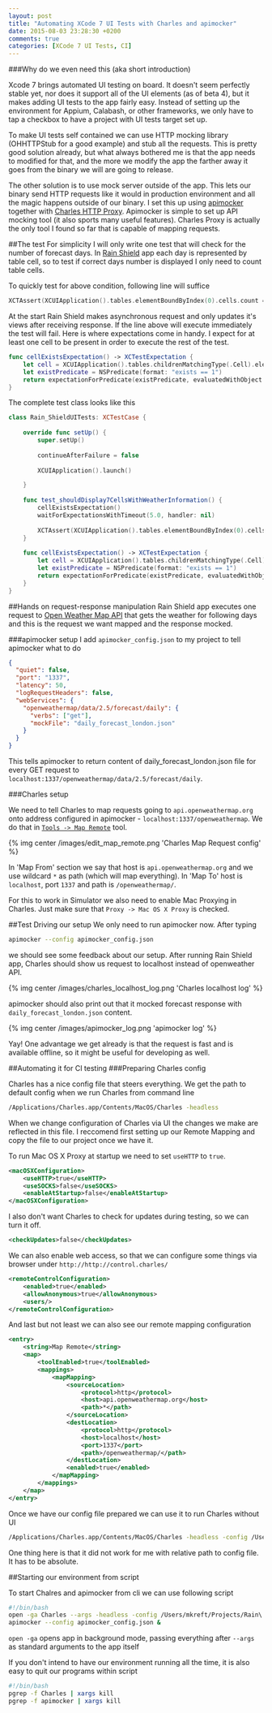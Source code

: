 ```yaml
---
layout: post
title: "Automating XCode 7 UI Tests with Charles and apimocker"
date: 2015-08-03 23:28:30 +0200
comments: true
categories: [XCode 7 UI Tests, CI]
---
```


###Why do we even need this (aka short introduction)

Xcode 7 brings automated UI testing on board. It doesn't seem perfectly stable yet, nor does it support all of the UI elements (as of beta 4), but it makes adding UI tests to the app fairly easy. Instead of setting up the environment for Appium, Calabash, or other frameworks, we only have to tap a checkbox to have a project with UI tests target set up.

To make UI tests self contained we can use HTTP mocking library (OHHTTPStub for a good example) and stub all the requests. This is pretty good solution already, but what always bothered me is that the app needs to modified for that, and the more we modify the app the farther away it goes from the binary we will are going to release.

The other solution is to use mock server outside of the app. This lets our binary send HTTP requests like it would in production environment and all the magic happens outside of our binary. I set this up using [apimocker](https://www.npmjs.com/package/apimocker) together with [Charles HTTP Proxy](http://www.charlesproxy.com). Apimocker is simple to set up API mocking tool (it also sports many useful features). Charles Proxy is actually the only tool I found so far that is capable of mapping requests.

##The test
For simplicity I will only write one test that will check for the number of forecast days. In [Rain Shield](http://github.com/yomajkel/Rain_Shield) app each day is represented by table cell, so to test if correct days number is displayed I only need to count table cells.

To quickly test for above condition, following line will suffice
```swift Asserting 7 table cells
XCTAssert(XCUIApplication().tables.elementBoundByIndex(0).cells.count == 7)
```

At the start Rain Shield makes asynchronous request and only updates it's views after receiving response. If the line above will execute immediately the test will fail. Here is where expectations come in handy. I expect for at least one cell to be present in order to execute the rest of the test.
```swift Expect table cell to be present
func cellExistsExpectation() -> XCTestExpectation {
    let cell = XCUIApplication().tables.childrenMatchingType(.Cell).elementBoundByIndex(0)
    let existPredicate = NSPredicate(format: "exists == 1")
    return expectationForPredicate(existPredicate, evaluatedWithObject: cell, handler: nil)
}
```
 
The complete test class looks like this
```swift Test for 7 weather cells to be present
class Rain_ShieldUITests: XCTestCase {
        
    override func setUp() {
        super.setUp()
        
        continueAfterFailure = false
        
        XCUIApplication().launch()

    }
    
    func test_shouldDisplay7CellsWithWeatherInformation() {
        cellExistsExpectation()
        waitForExpectationsWithTimeout(5.0, handler: nil)
        
        XCTAssert(XCUIApplication().tables.elementBoundByIndex(0).cells.count == 7)
    }
    
    func cellExistsExpectation() -> XCTestExpectation {
        let cell = XCUIApplication().tables.childrenMatchingType(.Cell).elementBoundByIndex(0)
        let existPredicate = NSPredicate(format: "exists == 1")
        return expectationForPredicate(existPredicate, evaluatedWithObject: cell, handler: nil)
    }
}
```


##Hands on request-response manipulation
Rain Shield app executes one request to [Open Weather Map API](http://api.openweathermap.org/) that gets the weather for following days and this is the request we want mapped and the response mocked.

###apimocker setup
I add `apimocker_config.json` to my project to tell apimocker what to do
```json
{
  "quiet": false,
  "port": "1337",
  "latency": 50,
  "logRequestHeaders": false,
  "webServices": {
    "openweathermap/data/2.5/forecast/daily": {
      "verbs": ["get"],
      "mockFile": "daily_forecast_london.json"
    }
  }
}
```

This tells apimocker to return content of daily_forecast_london.json file for every GET request to `localhost:1337/openweathermap/data/2.5/forecast/daily`.

###Charles setup

We need to tell Charles to map requests going to `api.openweathermap.org` onto address configured in apimocker - `localhost:1337/openweathermap`. We do that in [```Tools -> Map Remote```](http://www.charlesproxy.com/documentation/tools/map-remote/) tool. 

{% img center /images/edit_map_remote.png 'Charles Map Request config' %}

In 'Map From' section we say that host is `api.openweathermap.org` and we use wildcard `*` as path (which will map everything). 
In 'Map To' host is `localhost`, port `1337` and path is `/openweathermap/`. 

For this to work in Simulator we also need to enable Mac Proxying in Charles. Just make sure that `Proxy -> Mac OS X Proxy` is checked.

##Test Driving our setup
We only need to run apimocker now. After typing 
```sh
apimocker --config apimocker_config.json
``` 
we should see some feedback about our setup. After running Rain Shield app, Charles should show us request to localhost instead of openweather API.

{% img center /images/charles_localhost_log.png 'Charles localhost log' %}

apimocker should also print out that it mocked forecast response with `daily_forecast_london.json` content.

{% img center /images/apimocker_log.png 'apimocker log' %}

Yay! One advantage we get already is that the request is fast and is available offline, so it might be useful for developing as well.

##Automating it for CI testing
###Preparing Charles config

Charles has a nice config file that steers everything. We get the path to default config when we run Charles from command line 
```sh
/Applications/Charles.app/Contents/MacOS/Charles -headless
```

When we change configuration of Charles via UI the changes we make are reflected in this file. I reccomend first setting up our Remote Mapping and copy the file to our project once we have it. 

To run Mac OS X Proxy at startup we need to set `useHTTP` to `true`.
```xml
<macOSXConfiguration>
	<useHTTP>true</useHTTP>
	<useSOCKS>false</useSOCKS>
	<enableAtStartup>false</enableAtStartup>
</macOSXConfiguration>
```

I also don't want Charles to check for updates during testing, so we can turn it off.
```xml
<checkUpdates>false</checkUpdates>
```

We can also enable web access, so that we can configure some things via browser under `http://http://control.charles/`
```xml
<remoteControlConfiguration>
	<enabled>true</enabled>
	<allowAnonymous>true</allowAnonymous>
	<users/>
</remoteControlConfiguration>
```

And last but not least we can also see our remote mapping configuration
```xml
<entry>
	<string>Map Remote</string>
	<map>
		<toolEnabled>true</toolEnabled>
		<mappings>
			<mapMapping>
				<sourceLocation>
					<protocol>http</protocol>
					<host>api.openweathermap.org</host>
					<path>*</path>
				</sourceLocation>
				<destLocation>
					<protocol>http</protocol>
					<host>localhost</host>
					<port>1337</port>
					<path>/openweathermap/</path>
				</destLocation>
				<enabled>true</enabled>
			</mapMapping>
		</mappings>
	</map>
</entry>
```

Once we have our config file prepared we can use it to run Charles without UI 
```sh
/Applications/Charles.app/Contents/MacOS/Charles -headless -config /Users/yomajkel/Projects/Rain\ Shield/Rain\ ShieldUITests/apimock/charles.config
``` 
One thing here is that it did not work for me with relative path to config file. It has to be absolute.

##Starting our environment from script

To start Chalres and apimocker from cli we can use following script
```sh Starting our mocking services
#!/bin/bash
open -ga Charles --args -headless -config /Users/mkreft/Projects/Rain\ Shield/Rain\ ShieldUITests/apimock/charles.config
apimocker --config apimocker_config.json &

```
`open -ga` opens app in background mode, passing everything after `--args` as standard arguments to the app itself

If you don't intend to have our environment running all the time, it is also easy to quit our programs within script
```sh Ending our mocking services
#!/bin/bash
pgrep -f Charles | xargs kill
pgrep -f apimocker | xargs kill
```

